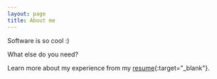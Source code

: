 ```yaml
---
layout: page
title: About me
---
```


Software is so cool :)

What else do you need?

Learn more about my experience from my [resume](/img/Parinita_Edke.pdf){:target="_blank"}.
